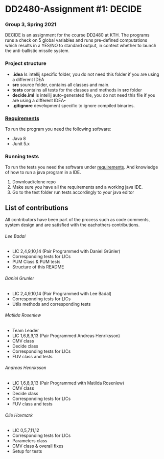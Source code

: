 # DD2480-Assignment #1: DECIDE
### Group 3, Spring 2021

DECIDE is an assignment for the course DD2480 at KTH. The programs runs a check on 5 global variables and runs pre-defined computations which results in a YES/NO to standard output, in context whether to launch the anti-ballistic missile system.

### Project structure
 - **.idea**  Is intellij specific folder, you do not need this folder if you are using a different IDEA
 - **src** source folder, contains all classes and main.
 - **tests** contains all tests for the classes and methods in **src** folder
 - **decide.iml** Is intellij auto-generated file, you do not need this file if you are using a different IDEA-
 - **.gitignore** development specific to ignore compiled binaries.
### [Requirements](#requirements)

To run the program you need the following software:

* Java 8
* Junit 5.x

### Running tests
To run the tests you need the software under [requirements](#requirements). And knowledge of how to run a java program in a IDE.

1. Download/clone repo
2. Make sure you have all the requirements and a working java IDE.
3. Go to the test folder run tests accordingly to your java editor

## List of contributions
All contributors have been part of the process such as code comments, system design and are satisfied with the eachothers contributions.

###### Lee Badal 
  - LIC 2,4,9,10,14 (Pair Programmed with Daniel Grünler)
  - Corresponding tests for LICs
  - PUM Class & PUM tests
  - Structure of this README

###### Daniel Grunler
  - LIC 2,4,9,10,14 (Pair Programmed with Lee Badal)
  - Corresponding tests for LICs
  - Utils methods and corresponding tests

###### Matilda Rosenlew
  - Team Leader
  - LIC 1,6,8,9,13  (Pair Programmed Andreas Henriksson)
  - CMV class
  - Decide class
  - Corresponding tests for LICs
  - FUV class and tests

###### Andreas Henriksson
  - LIC 1,6,8,9,13 (Pair Programmed with Matilda Rosenlew)
  - CMV class
  - Decide class
  - Corresponding tests for LICs
  - FUV class and tests
 
###### Olle Hovmark
  - LIC 0,5,7,11,12 
  - Corresponding tests for LICs
  - Parameters class
  - CMV class & overall fixes
  - Setup for tests
